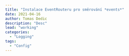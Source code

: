 ```yaml
---
title: "Instalace EventRouteru pro směrování *events*"
date: 2021-04-16 
author: Tomas Dedic
description: "Desc"
lead: "working"
categories:
  - "Logging"
tags:
  - "Config"
---
```


